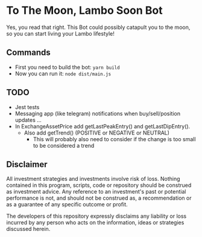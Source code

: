 # To The Moon, Lambo Soon Bot

Yes, you read that right. This Bot could possibly catapult you to the moon, so you can start living your Lambo lifestyle!

## Commands

* First you need to build the bot: `yarn build`
* Now you can run it: `node dist/main.js`

## TODO

* Jest tests
* Messaging app (like telegram) notifications when buy/sell/position updates ...
* In ExchangeAssetPrice add getLastPeakEntry() and getLastDipEntry().
  * Also add getTrend() (POSITIVE or NEGATIVE or NEUTRAL)
    * This will probably also need to consider if the change is too small to be considered a trend


## Disclaimer

All investment strategies and investments involve risk of loss.
Nothing contained in this program, scripts, code or repository should be construed as investment advice.
Any reference to an investment's past or potential performance is not,
and should not be construed as, a recommendation or as a guarantee of any specific outcome or profit.

The developers of this repository expressly disclaims any liability or loss
incurred by any person who acts on the information, ideas or strategies discussed herein.
